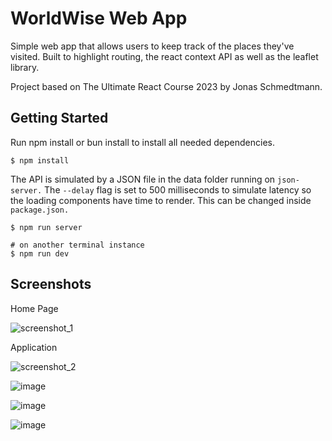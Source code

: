 
# WorldWise Web App

Simple web app that allows users to keep track of the places they've visited. Built to highlight routing, the react context API as well as the leaflet library.

Project based on The Ultimate React Course 2023 by Jonas Schmedtmann.


## Getting Started
Run npm install or bun install to install all needed dependencies.

```https
$ npm install
```

The API is simulated by a JSON file in the data folder running on `json-server.` The `--delay` flag is set to 500 milliseconds to simulate latency so the loading components have time to render. This can be changed inside `package.json.`

```https
$ npm run server

# on another terminal instance
$ npm run dev
```
## Screenshots

Home Page

![screenshot_1](https://github.com/ahmed-kkamel/World-Wise/assets/109251770/6bf4e1a0-8e49-4142-8ca6-27a03203d3c4)

Application

![screenshot_2](https://github.com/ahmed-kkamel/World-Wise/assets/109251770/0201b28e-4b90-413d-bc10-1317ffd9a345)

![image](https://github.com/ahmed-kkamel/World-Wise/assets/109251770/3719330b-4164-4a2b-bcd8-4080f70a2d5e)

![image](https://github.com/ahmed-kkamel/World-Wise/assets/109251770/55762598-f102-4996-8ae6-98529229e6ed)

![image](https://github.com/ahmed-kkamel/World-Wise/assets/109251770/a24627d1-7c1a-48b9-aa91-f5055b174f11)
